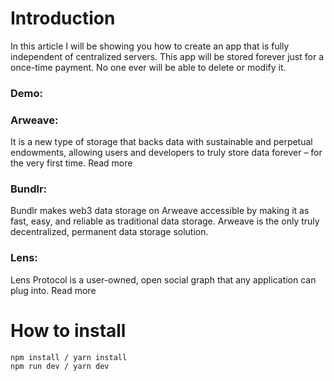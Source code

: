 # Introduction

In this article I will be showing you how to create an app that is fully independent of centralized servers. This app will be stored forever just for a once-time payment. No one ever will be able to delete or modify it.

### Demo:

### Arweave:

It is a new type of storage that backs data with sustainable and perpetual endowments, allowing users and developers to truly store data forever – for the very first time. Read more

### Bundlr:

Bundlr makes web3 data storage on Arweave accessible by making it as fast, easy, and reliable as traditional data storage. Arweave is the only truly decentralized, permanent data storage solution.

### Lens: 
Lens Protocol is a user-owned, open social graph that any application can plug into. Read more

# How to install
```
npm install / yarn install
npm run dev / yarn dev
```


